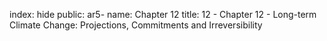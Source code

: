 index: hide
public: ar5-
name: Chapter 12
title: 12 - Chapter 12 - Long-term Climate Change: Projections, Commitments and Irreversibility

